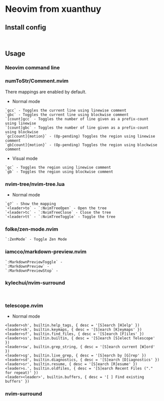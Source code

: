 # Neovim from xuanthuy

## Install config

```


```

## Usage

### Neovim command line

### numToStr/Comment.nvim

There mappings are enabled by default.

- Normal mode

```
`gcc` - Toggles the current line using linewise comment
`gbc` - Toggles the current line using blockwise comment
`[count]gcc` - Toggles the number of line given as a prefix-count using linewise
`[count]gbc` - Toggles the number of line given as a prefix-count using blockwise
`gc[count]{motion}` - (Op-pending) Toggles the region using linewise comment
`gb[count]{motion}` - (Op-pending) Toggles the region using blockwise comment
```

- Visual mode

```
`gc` - Toggles the region using linewise comment
`gb` - Toggles the region using blockwise comment
```

### nvim-tree/nvim-tree.lua

- Normal mode

```
`g?` - Show the mapping
`<leader>to` - `:NvimTreeOpen` - Open the tree
`<leader>tc` - `:NvimTreeClose` - Close the tree
`<leader>tt` - `:NvimTreeToggle` - Toggle the tree
```

### folke/zen-mode.nvim

```
`:ZenMode` - Toggle Zen Mode
```

### iamcco/markdown-preview.nvim

```
`:MarkdownPreviewToggle` - 
`:MarkdownPreview` - 
`:MarkdownPreviewStop` - 
```

### kylechui/nvim-surround

```


```

### telescope.nvim

- Normal mode

```
<leader>sh', builtin.help_tags, { desc = '[S]earch [H]elp' })
<leader>sk', builtin.keymaps, { desc = '[S]earch [K]eymaps' })
<leader>sf', builtin.find_files, { desc = '[S]earch [F]iles' })
<leader>ss', builtin.builtin, { desc = '[S]earch [S]elect Telescope' })
<leader>sw', builtin.grep_string, { desc = '[S]earch current [W]ord' })
<leader>sg', builtin.live_grep, { desc = '[S]earch by [G]rep' })
<leader>sd', builtin.diagnostics, { desc = '[S]earch [D]iagnostics' })
<leader>sr', builtin.resume, { desc = '[S]earch [R]esume' })
<leader>s.', builtin.oldfiles, { desc = '[S]earch Recent Files ("." for repeat)' })
<leader><leader>', builtin.buffers, { desc = '[ ] Find existing buffers' })
```

### nvim-surround





